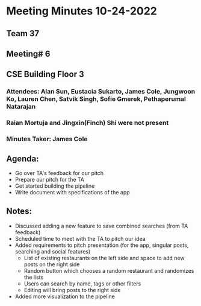 # Meeting Minutes 10-24-2022

## Team 37

## Meeting# 6

## CSE Building Floor 3

### Attendees: Alan Sun, Eustacia Sukarto, James Cole, Jungwoon Ko, Lauren Chen, Satvik Singh, Sofie Gmerek, Pethaperumal Natarajan

### Raian Mortuja and Jingxin(Finch) Shi were not present

### Minutes Taker: James Cole

## Agenda:
- Go over TA's feedback for our pitch
- Prepare our pitch for the TA
- Get started building the pipeline
- Write document with specifications of the app


## Notes:
- Discussed adding a new feature to save combined searches (from TA feedback)
- Scheduled time to meet with the TA to pitch our idea
- Added requirements to pitch presentation (for the app, singular posts, searching and social features)
  - List of existing restaurants on the left side and space to add new posts on the right side
  - Random button which chooses a random restaurant and randomizes the lists
  - Users can search by name, tags or other filters
  - Editing will bring posts to the right side
- Added more visualization to the pipeline
